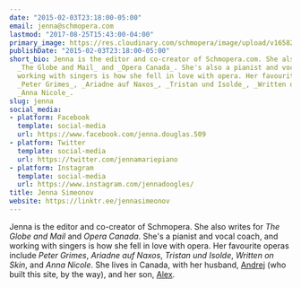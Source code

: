 ```yaml
---
date: "2015-02-03T23:18:00-05:00"
email: jenna@schmopera.com
lastmod: "2017-08-25T15:43:00-04:00"
primary_image: https://res.cloudinary.com/schmopera/image/upload/v1658245042/media/2022/07/Jenna2022_square_cwhsjg.jpg
publishDate: "2015-02-03T23:18:00-05:00"
short_bio: Jenna is the editor and co-creator of Schmopera.com. She also writes for
  _The Globe and Mail_ and _Opera Canada_. She's also a pianist and vocal coach, and
  working with singers is how she fell in love with opera. Her favourite operas include
  _Peter Grimes_, _Ariadne auf Naxos_, _Tristan und Isolde_, _Written on Skin_, and
  _Anna Nicole_.
slug: jenna
social_media:
- platform: Facebook
  template: social-media
  url: https://www.facebook.com/jenna.douglas.509
- platform: Twitter
  template: social-media
  url: https://twitter.com/jennamariepiano
- platform: Instagram
  template: social-media
  url: https://www.instagram.com/jennadoogles/
title: Jenna Simeonov
website: https://linktr.ee/jennasimeonov
---
```

Jenna is the editor and co-creator of Schmopera. She also writes for _The Globe and Mail_ and _Opera Canada_. She's a pianist and vocal coach, and working with singers is how she fell in love with opera. Her favourite operas include _Peter Grimes_, _Ariadne auf Naxos_, _Tristan und Isolde_, _Written on Skin_, and _Anna Nicole_. She lives in Canada, with her husband, [Andrej](https://www.instagram.com/drejmatic/) (who built this site, by the way), and her son, [Alex](https://www.instagram.com/jennadoogles/).